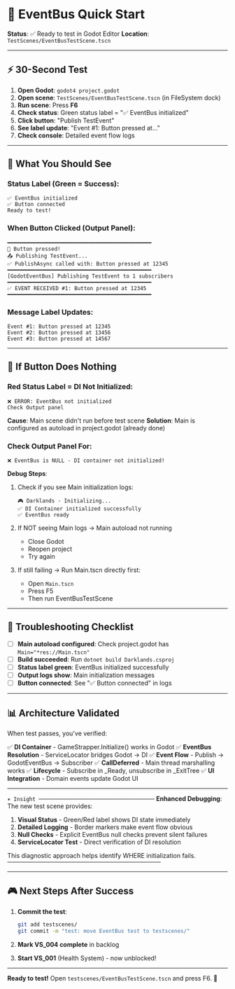 # 🚀 EventBus Quick Start

**Status**: ✅ Ready to test in Godot Editor
**Location**: `TestScenes/EventBusTestScene.tscn`

---

## ⚡ 30-Second Test

1. **Open Godot**: `godot4 project.godot`
2. **Open scene**: `TestScenes/EventBusTestScene.tscn` (in FileSystem dock)
3. **Run scene**: Press **F6**
4. **Check status**: Green status label = "✅ EventBus initialized"
5. **Click button**: "Publish TestEvent"
6. **See label update**: "Event #1: Button pressed at..."
7. **Check console**: Detailed event flow logs

---

## 🎯 What You Should See

### Status Label (Green = Success):
```
✅ EventBus initialized
✅ Button connected
Ready to test!
```

### When Button Clicked (Output Panel):
```
━━━━━━━━━━━━━━━━━━━━━━━━━━━━━━━━━━━━━━━━━━━━━━
🔵 Button pressed!
📤 Publishing TestEvent...
✅ PublishAsync called with: Button pressed at 12345
━━━━━━━━━━━━━━━━━━━━━━━━━━━━━━━━━━━━━━━━━━━━━━
[GodotEventBus] Publishing TestEvent to 1 subscribers
━━━━━━━━━━━━━━━━━━━━━━━━━━━━━━━━━━━━━━━━━━━━━━
✅ EVENT RECEIVED #1: Button pressed at 12345
━━━━━━━━━━━━━━━━━━━━━━━━━━━━━━━━━━━━━━━━━━━━━━
```

### Message Label Updates:
```
Event #1: Button pressed at 12345
Event #2: Button pressed at 13456
Event #3: Button pressed at 14567
```

---

## 🐛 If Button Does Nothing

### Red Status Label = DI Not Initialized:
```
❌ ERROR: EventBus not initialized
Check Output panel
```

**Cause**: Main scene didn't run before test scene
**Solution**: Main is configured as autoload in project.godot (already done)

### Check Output Panel For:
```
❌ EventBus is NULL - DI container not initialized!
```

**Debug Steps**:
1. Check if you see Main initialization logs:
   ```
   🎮 Darklands - Initializing...
   ✅ DI Container initialized successfully
   ✅ EventBus ready
   ```

2. If NOT seeing Main logs → Main autoload not running
   - Close Godot
   - Reopen project
   - Try again

3. If still failing → Run Main.tscn directly first:
   - Open `Main.tscn`
   - Press F5
   - Then run EventBusTestScene

---

## 📝 Troubleshooting Checklist

- [ ] **Main autoload configured**: Check project.godot has `Main="*res://Main.tscn"`
- [ ] **Build succeeded**: Run `dotnet build Darklands.csproj`
- [ ] **Status label green**: EventBus initialized successfully
- [ ] **Output logs show**: Main initialization messages
- [ ] **Button connected**: See "✅ Button connected" in logs

---

## 📊 Architecture Validated

When test passes, you've verified:

✅ **DI Container** - GameStrapper.Initialize() works in Godot
✅ **EventBus Resolution** - ServiceLocator bridges Godot → DI
✅ **Event Flow** - Publish → GodotEventBus → Subscriber
✅ **CallDeferred** - Main thread marshalling works
✅ **Lifecycle** - Subscribe in _Ready, unsubscribe in _ExitTree
✅ **UI Integration** - Domain events update Godot UI

---

`✶ Insight ─────────────────────────────────────`
**Enhanced Debugging**: The new test scene provides:
1. **Visual Status** - Green/Red label shows DI state immediately
2. **Detailed Logging** - Border markers make event flow obvious
3. **Null Checks** - Explicit EventBus null checks prevent silent failures
4. **ServiceLocator Test** - Direct verification of DI resolution

This diagnostic approach helps identify WHERE initialization fails.
`─────────────────────────────────────────────────`

---

## 🎮 Next Steps After Success

1. **Commit the test**:
   ```bash
   git add testscenes/
   git commit -m "test: move EventBus test to testscenes/"
   ```

2. **Mark VS_004 complete** in backlog

3. **Start VS_001** (Health System) - now unblocked!

---

**Ready to test!** Open `testscenes/EventBusTestScene.tscn` and press F6. 🚀